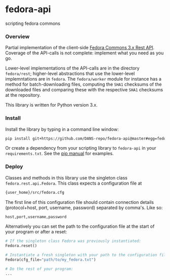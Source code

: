 # fedora-api

scripting fedora commons

### Overview

Partial implementation of the 
client-side [Fedora Commons 3.x Rest API](https://wiki.duraspace.org/display/FEDORA38/REST+API). Coverage
of the API-calls is not complete: implement what you need as you go.

Lower-level implementations of the API-calls are in the directory `fedora/rest`; higher-level
abstractions that use the lower-level implemntations are in `fedora`. 
The `fedora/worker` module for instance has a method for batch-downloading files, computing the
`SHA1` checksums of the downloaded files and comparing these with the respective `SHA1` checksums
at the repository. 

This library is written for Python version 3.x.

### Install

Install the library by typing in a command line window:
```bash
pip install git+https://github.com/DANS-repo/fedora-api@master#egg=fedora-api
```
Or create a dependency from your scripting library to `fedora-api`
in your `requirements.txt`. See the [pip manual](https://pip.pypa.io/en/stable/reference/pip_install/#git)
for examples.

### Deploy

Classes and methods in this library use the singleton class `fedora.rest.api.Fedora`. This class
expects a configuration file at
```bash
{user_home}/src/fedora.cfg
```
The first line of this configuration file should contain connection details 
(protocol+host, port, username, password)
separated by comma's. Like so:
```bash
host,port,username,password
```
Alternatively you can set the path to the configuration file at the start of your program
or after a reset:
```python
# If the singleton class Fedora was previously instantiated:
Fedora.reset()

# Instantiate a fresh singleton with your path to the configuration file:
Fedora(cfg_file="path/to/my_fedora.txt")

# Do the rest of your program:
...

```
